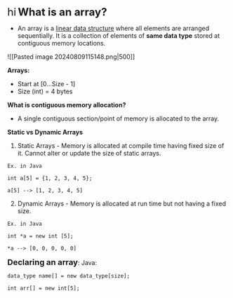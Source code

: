 <font size=5>hi</font>
<strong><font size=5>What is an array?</font></strong> 
- An array is a <u>linear data structure</u> where all elements are arranged sequentially. It is a collection of elements of <strong>same data type</strong> stored at contiguous memory locations. 

![[Pasted image 20240809115148.png|500]]

<strong>Arrays:</strong> 
- Start at [0...Size - 1]
- Size (int) = 4 bytes

<strong>What is contiguous memory allocation?</strong>
- A single contiguous section/point of memory is allocated to the array. 

<strong>Static vs Dynamic Arrays</strong>
1) Static Arrays - Memory is allocated at compile time having fixed size of it. Cannot alter or update the size of static arrays. 
```
Ex. in Java

int a[5] = {1, 2, 3, 4, 5};

a[5] --> [1, 2, 3, 4, 5]
```

2) Dynamic Arrays - Memory is allocated at run time but not having a fixed size. 
```
Ex. in Java

int *a = new int [5];

*a --> [0, 0, 0, 0, 0]
```

<strong><font size=4>Declaring an array</font></strong>:
Java: 
```
data_type name[] = new data_type[size];

int arr[] = new int[5];
```

